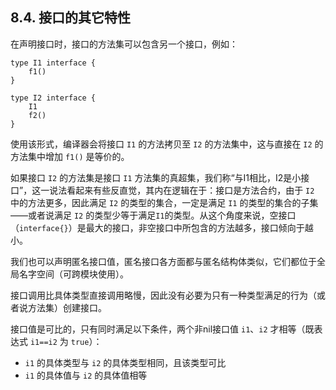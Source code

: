 ## 8.4. 接口的其它特性

在声明接口时，接口的方法集可以包含另一个接口，例如：
```wa
type I1 interface {
    f1()
}

type I2 interface {
    I1
    f2()
}
```

使用该形式，编译器会将接口 `I1` 的方法拷贝至 `I2` 的方法集中，这与直接在 `I2` 的方法集中增加 `f1()` 是等价的。

如果接口 `I2` 的方法集是接口 `I1` 方法集的真超集，我们称“与I1相比，I2是小接口”，这一说法看起来有些反直觉，其内在逻辑在于：接口是方法合约，由于 `I2` 中的方法更多，因此满足 `I2` 的类型的集合，一定是满足 `I1` 的类型的集合的子集——或者说满足 `I2` 的类型少等于满足`I1`的类型。从这个角度来说，空接口（`interface{}`）是最大的接口，非空接口中所包含的方法越多，接口倾向于越小。

我们也可以声明匿名接口值，匿名接口各方面都与匿名结构体类似，它们都位于全局名字空间（可跨模块使用）。

接口调用比具体类型直接调用略慢，因此没有必要为只有一种类型满足的行为（或者说方法集）创建接口。

接口值是可比的，只有同时满足以下条件，两个非nil接口值 `i1`、`i2` 才相等（既表达式 `i1==i2` 为 `true`）：
- `i1` 的具体类型与 `i2` 的具体类型相同，且该类型可比
- `i1` 的具体值与 `i2` 的具体值相等